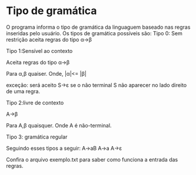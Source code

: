 # Tipo de gramática

O programa informa o tipo de gramática da linguaguem baseado nas regras inseridas pelo usuário.
Os tipos de gramática possíveis são:
Tipo 0: Sem restrição
aceita regras do tipo α->β

Tipo 1:Sensível ao contexto

Aceita regras do tipo α->β

Para α,β quaiser. Onde, |α|<= |β|

exceção: será aceito S->ε se o não terminal S não aparecer no lado direito de uma regra.

Tipo 2:livre de contexto

A->β

Para A,β quaisquer. Onde A é não-terminal.

Tipo 3: gramática regular

Seguindo esses tipos a seguir:
A->aB
A->a
A->ε

Confira o arquivo exemplo.txt para saber como funciona a entrada das regras.
